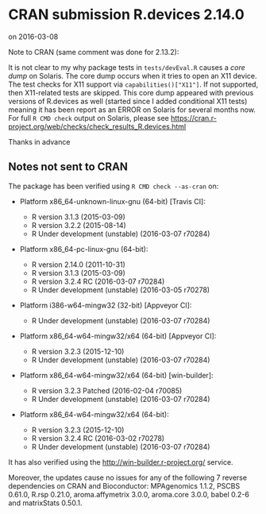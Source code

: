 # CRAN submission R.devices 2.14.0
on 2016-03-08

Note to CRAN (same comment was done for 2.13.2):

It is not clear to my why package tests in `tests/devEval.R`
causes a _core dump_ on Solaris.  The core dump occurs when it tries
to open an X11 device.  The test checks for X11 support via
`capabilities()["X11"]`.  If not supported, then X11-related tests are
skipped.  This core dump appeared with previous versions of R.devices
as well (started since I added conditional X11 tests) meaning it has
been report as an ERROR on Solaris for several months now.  For full
`R CMD check` output on Solaris, please see
https://cran.r-project.org/web/checks/check_results_R.devices.html

Thanks in advance


## Notes not sent to CRAN
The package has been verified using `R CMD check --as-cran` on:

* Platform x86_64-unknown-linux-gnu (64-bit) [Travis CI]:
  - R version 3.1.3 (2015-03-09)
  - R version 3.2.2 (2015-08-14)
  - R Under development (unstable) (2016-03-07 r70284)
  
* Platform x86_64-pc-linux-gnu (64-bit):
  - R version 2.14.0 (2011-10-31)
  - R version 3.1.3 (2015-03-09)
  - R version 3.2.4 RC (2016-03-07 r70284)
  - R Under development (unstable) (2016-03-05 r70278)

* Platform i386-w64-mingw32 (32-bit) [Appveyor CI]:
  - R Under development (unstable) (2016-03-07 r70284)

* Platform x86_64-w64-mingw32/x64 (64-bit) [Appveyor CI]:
  - R version 3.2.3 (2015-12-10)
  - R Under development (unstable) (2016-03-07 r70284)

* Platform x86_64-w64-mingw32/x64 (64-bit) [win-builder]:
  - R version 3.2.3 Patched (2016-02-04 r70085)
  - R Under development (unstable) (2016-03-07 r70284)

* Platform x86_64-w64-mingw32/x64 (64-bit):
  - R version 3.2.3 (2015-12-10)
  - R version 3.2.4 RC (2016-03-02 r70278)
  - R Under development (unstable) (2016-03-07 r70284)

It has also verified using the <http://win-builder.r-project.org/> service.

Moreover, the updates cause no issues for any of the following
7 reverse dependencies on CRAN and Bioconductor:
MPAgenomics 1.1.2, PSCBS 0.61.0, R.rsp 0.21.0,
aroma.affymetrix 3.0.0, aroma.core 3.0.0, babel 0.2-6 and
matrixStats 0.50.1.
